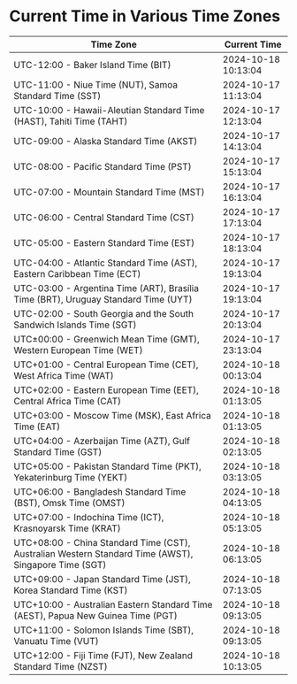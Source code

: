 # Current Time in Various Time Zones

| Time Zone | Current Time |
|-----------|--------------|
| UTC-12:00 - Baker Island Time (BIT) | 2024-10-18 10:13:04 |
| UTC-11:00 - Niue Time (NUT), Samoa Standard Time (SST) | 2024-10-17 11:13:04 |
| UTC-10:00 - Hawaii-Aleutian Standard Time (HAST), Tahiti Time (TAHT) | 2024-10-17 12:13:04 |
| UTC-09:00 - Alaska Standard Time (AKST) | 2024-10-17 14:13:04 |
| UTC-08:00 - Pacific Standard Time (PST) | 2024-10-17 15:13:04 |
| UTC-07:00 - Mountain Standard Time (MST) | 2024-10-17 16:13:04 |
| UTC-06:00 - Central Standard Time (CST) | 2024-10-17 17:13:04 |
| UTC-05:00 - Eastern Standard Time (EST) | 2024-10-17 18:13:04 |
| UTC-04:00 - Atlantic Standard Time (AST), Eastern Caribbean Time (ECT) | 2024-10-17 19:13:04 |
| UTC-03:00 - Argentina Time (ART), Brasília Time (BRT), Uruguay Standard Time (UYT) | 2024-10-17 19:13:04 |
| UTC-02:00 - South Georgia and the South Sandwich Islands Time (SGT) | 2024-10-17 20:13:04 |
| UTC±00:00 - Greenwich Mean Time (GMT), Western European Time (WET) | 2024-10-17 23:13:04 |
| UTC+01:00 - Central European Time (CET), West Africa Time (WAT) | 2024-10-18 00:13:04 |
| UTC+02:00 - Eastern European Time (EET), Central Africa Time (CAT) | 2024-10-18 01:13:05 |
| UTC+03:00 - Moscow Time (MSK), East Africa Time (EAT) | 2024-10-18 01:13:05 |
| UTC+04:00 - Azerbaijan Time (AZT), Gulf Standard Time (GST) | 2024-10-18 02:13:05 |
| UTC+05:00 - Pakistan Standard Time (PKT), Yekaterinburg Time (YEKT) | 2024-10-18 03:13:05 |
| UTC+06:00 - Bangladesh Standard Time (BST), Omsk Time (OMST) | 2024-10-18 04:13:05 |
| UTC+07:00 - Indochina Time (ICT), Krasnoyarsk Time (KRAT) | 2024-10-18 05:13:05 |
| UTC+08:00 - China Standard Time (CST), Australian Western Standard Time (AWST), Singapore Time (SGT) | 2024-10-18 06:13:05 |
| UTC+09:00 - Japan Standard Time (JST), Korea Standard Time (KST) | 2024-10-18 07:13:05 |
| UTC+10:00 - Australian Eastern Standard Time (AEST), Papua New Guinea Time (PGT) | 2024-10-18 09:13:05 |
| UTC+11:00 - Solomon Islands Time (SBT), Vanuatu Time (VUT) | 2024-10-18 09:13:05 |
| UTC+12:00 - Fiji Time (FJT), New Zealand Standard Time (NZST) | 2024-10-18 10:13:05 |
